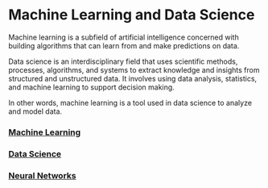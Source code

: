 # Machine Learning and Data Science
Machine learning is a subfield of artificial intelligence concerned with building algorithms that can learn from and make predictions on data.

Data science is an interdisciplinary field that uses scientific methods, processes, algorithms, and systems to extract knowledge and insights from structured and unstructured data. It involves using data analysis, statistics, and machine learning to support decision making.

In other words, machine learning is a tool used in data science to analyze and model data.

### [Machine Learning](/MLnDS/MachineLearning.md)

### [Data Science](/MLnDS/DataScience.md)

### [Neural Networks](/NNLearn/IntrotoNN.md)
